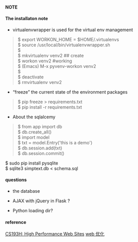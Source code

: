####  NOTE

#### The installaton note
* virtualenvwrapper is used for the virtual env management  
> $ export WORKON_HOME = $HOME/.virtualenvs  
  $ source /usr/local/bin/virtualenvwrapper.sh  
  $   
  $ mkvirtualenv venv2 ## create   
  $ workon venv2 #working   
  $ (Emacs) M-x pyvenv-workon venv2   
  $   
  $ deactivate   
  $ rmvirtualenv venv2   

* “freeze” the current state of the environment packages   
> $ pip freeze > requirements.txt   
  $ pip install -r requirements.txt   

* About the sqlalcemy  
> $ from app import db  
  $ db.create_all()  
  $ import model  
  $ txt = model.Entry('this is a demo')  
  $ db.session.add(txt)  
  $ db.session.commit() 
  
  $ sudo pip install pysqlite  
  $ sqlite3 simptext.db < schema.sql  
                                 

#### questions
* the database

* AJAX with jQuery in Flask ?

* Python loading dir?


#### reference
[CS193H: High Performance Web Sites](http://cs193h.stevesouders.com/)
[web 优化](http://www.vpsee.com/2009/06/web-front-optimise/)

 
  
